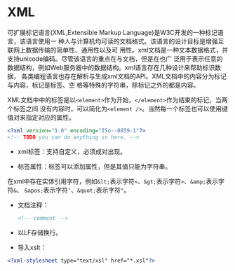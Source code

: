 # XML

[//]: # (__author__ = "Wenger Binning")

可扩展标记语言(XML,Extensible Markup Language)是W3C开发的一种标记语言，该语言使用一
种人与计算机均可读的文档格式。该语言的设计目标是增强互联网上数据传输的简单性、通用性以及可
用性。xml文档是一种文本数据格式，并支持unicode编码。尽管该语言的重点在与文档，但是在也广
泛用于表示任意的数据结构，例如Web服务器中的数据结构。xml语言存在几种设计来帮助标识数据，
各类编程语言也存在解析与生成xml文档的API。XML文档中的内容分为标记与内容，标记是标签、空
格等特殊的字符串，除标记之外的都是内容。

XML文档中中的标签是以`<element>`作为开始，`</element>`作为结束的标记，当两个标签之间
没有内容时，可以简化为`<element />`。当然每一个标签也可以使用键值对来指定对应的属性。




```xml
<?xml version="1.0" encoding="ISo--8859-1"?>
<!-- TODO you can do anything in here. -->

```

* xml标签：支持自定义，必须成对出现。

* 标签属性：标签可以添加属性，但是其值只能为字符串。

在xml中存在实体引用字符，例如`&lt;`表示字符`<`、`&gt;`表示字符`>`、`&amp;`表示字符`&`、
`&apos;`表示字符`'`、`&quot;`表示字符`"`。


* 文档注释：

  ```xml
  <!-- comment -->
  ```

* 以LF存储换行。

* 导入xslt：
  
```xml
<?xml-stylesheet type="text/xsl" href="*.xsl"?>
```
